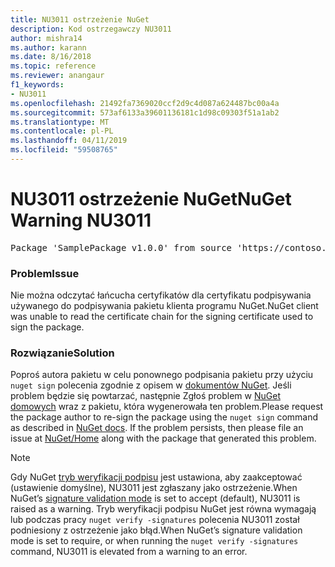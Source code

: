 ```yaml
---
title: NU3011 ostrzeżenie NuGet
description: Kod ostrzegawczy NU3011
author: mishra14
ms.author: karann
ms.date: 8/16/2018
ms.topic: reference
ms.reviewer: anangaur
f1_keywords:
- NU3011
ms.openlocfilehash: 21492fa7369020ccf2d9c4d087a624487bc00a4a
ms.sourcegitcommit: 573af6133a39601136181c1d98c09303f51a1ab2
ms.translationtype: MT
ms.contentlocale: pl-PL
ms.lasthandoff: 04/11/2019
ms.locfileid: "59508765"
---
```

# <a name="nuget-warning-nu3011"></a><span data-ttu-id="a8ceb-103">NU3011 ostrzeżenie NuGet</span><span class="sxs-lookup"><span data-stu-id="a8ceb-103">NuGet Warning NU3011</span></span>

<pre>Package 'SamplePackage v1.0.0' from source 'https://contoso.com/index.json': The primary signature is invalid.</pre>

### <a name="issue"></a><span data-ttu-id="a8ceb-104">Problem</span><span class="sxs-lookup"><span data-stu-id="a8ceb-104">Issue</span></span>

<span data-ttu-id="a8ceb-105">Nie można odczytać łańcucha certyfikatów dla certyfikatu podpisywania używanego do podpisywania pakietu klienta programu NuGet.</span><span class="sxs-lookup"><span data-stu-id="a8ceb-105">NuGet client was unable to read the certificate chain for the signing certificate used to sign the package.</span></span>


### <a name="solution"></a><span data-ttu-id="a8ceb-106">Rozwiązanie</span><span class="sxs-lookup"><span data-stu-id="a8ceb-106">Solution</span></span>

<span data-ttu-id="a8ceb-107">Poproś autora pakietu w celu ponownego podpisania pakietu przy użyciu `nuget sign` polecenia zgodnie z opisem w [dokumentów NuGet](https://docs.microsoft.com/en-us/nuget/create-packages/sign-a-package). Jeśli problem będzie się powtarzać, następnie Zgłoś problem w [NuGet domowych](https://github.com/NuGet/Home/issues) wraz z pakietu, która wygenerowała ten problem.</span><span class="sxs-lookup"><span data-stu-id="a8ceb-107">Please request the package author to re-sign the package using the `nuget sign` command as described in [NuGet docs](https://docs.microsoft.com/en-us/nuget/create-packages/sign-a-package). If the problem persists, then please file an issue at [NuGet/Home](https://github.com/NuGet/Home/issues) along with the package that generated this problem.</span></span>


> [!Note]
> <span data-ttu-id="a8ceb-108">Gdy NuGet [tryb weryfikacji podpisu](https://docs.microsoft.com/en-us/nuget/consume-packages/installing-signed-packages#configure-package-signature-requirements) jest ustawiona, aby zaakceptować (ustawienie domyślne), NU3011 jest zgłaszany jako ostrzeżenie.</span><span class="sxs-lookup"><span data-stu-id="a8ceb-108">When NuGet’s [signature validation mode](https://docs.microsoft.com/en-us/nuget/consume-packages/installing-signed-packages#configure-package-signature-requirements) is set to accept (default), NU3011 is raised as a warning.</span></span> <span data-ttu-id="a8ceb-109">Tryb weryfikacji podpisu NuGet jest równa wymagają lub podczas pracy `nuget verify -signatures` polecenia NU3011 został podniesiony z ostrzeżenie jako błąd.</span><span class="sxs-lookup"><span data-stu-id="a8ceb-109">When NuGet’s signature validation mode is set to require, or when running the `nuget verify -signatures` command, NU3011 is elevated from a warning to an error.</span></span> 
